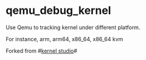 # qemu_debug_kernel
Use Qemu to tracking kernel under different platform.

For instance, arm, arm64, x86_64, x86_64 kvm

Forked from #[kernel studio](https://github.com/adam8157/kernel-studio)#
